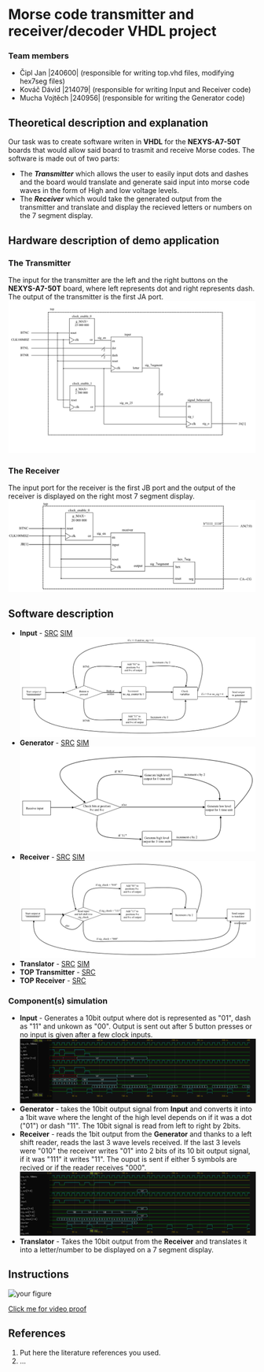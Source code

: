 # Morse code transmitter and receiver/decoder VHDL project

### Team members

* Čipl Jan 		|240600| (responsible for writing top.vhd files, modifying hex7seg files)
* Kováč Dávid 	|214079| (responsible for writing Input and Receiver code)
* Mucha Vojtěch |240956| (responsible for writing the Generator code)

## Theoretical description and explanation

[comment]: <> (Enter a description of the problem and how to solve it.)

Our task was to create software writen in **VHDL** for the **NEXYS-A7-50T** boards that would allow said board to trasmit and receive Morse codes. The software is made out of two parts:

* The ***Transmitter*** which allows the user to easily input dots and dashes and the board would translate and generate said input into morse code waves in the form of High and low voltage levels.
* The ***Receiver*** which would take the generated output from the transmitter and translate and display the recieved letters or numbers on the 7 segment display.

## Hardware description of demo application

[comment]: <> (Insert descriptive text and schematics of your implementation.)

### The Transmitter
The input for the transmitter are the left and the right buttons on the **NEXYS-A7-50T** board, where left represents dot and right represents dash. The output of the transmitter is the first JA port.
![your figure](Images/Transmitter_impl.png)
### The Receiver
The input port for the receiver is the first JB port and the output of the receiver is displayed on the right most 7 segment display. 
![your figure](Images/Receiver_impl.png)

## Software description

[comment]: <> (Put flowchats/state diagrams of your algorithms and direct links to source/testbench files in `src` and `sim` folders.)

* **Input** - [SRC](https://github.com/JanCipl/digital-electronics-1/blob/main/09-project/final_project/final_project.srcs/sources_1/new/input.vhd) [SIM](https://github.com/xkovac52/digital-electronics-1/blob/main/labs/Project/project_morse/project_morse.srcs/sim_1/new/tb_input.vhd)
![your figure](Images/Input_flow.png)
* **Generator** - [SRC](https://github.com/JanCipl/digital-electronics-1/blob/main/09-project/final_project/final_project.srcs/sources_1/new/signal_behavorial.vhd) [SIM](https://edaplayground.com/x/9fQT)
![your figure](Images/Generator_flow.png)
* **Receiver** - [SRC](https://github.com/JanCipl/digital-electronics-1/blob/main/09B-project/project_decoder/project_decoder.src/sources_1/new/receiver.vhd) [SIM](https://github.com/xkovac52/digital-electronics-1/blob/main/labs/Receiver/testbench_receiver.vhd)
![your figure](Images/Receiver_flow.png)
* **Translator** - [SRC](https://github.com/JanCipl/digital-electronics-1/blob/main/04-segment/display/display.srcs/sources_1/new/hex_7seg.vhd) [SIM](https://github.com/JanCipl/digital-electronics-1/blob/main/09-project/final_project/final_project.srcs/sim_1/new/testbench_hex.vhd)
* **TOP Transmitter** - [SRC](https://github.com/JanCipl/digital-electronics-1/blob/main/09-project/final_project/final_project.srcs/sources_1/new/topHEX_7seg.vhd)
* **TOP Receiver** - [SRC](https://github.com/JanCipl/digital-electronics-1/blob/main/09B-project/project_decoder/project_decoder.src/sources_1/new/topHEX_7seg.vhd)
### Component(s) simulation

[comment]: <> (Write descriptive text and simulation screenshots of your components.)

* **Input** - Generates a 10bit output where dot is represented as "01", dash as "11" and unkown as "00". Output is sent out after 5 button presses or no input is given after a few clock inputs. 
![your figure](Images/Input.png)
* **Generator** - takes the 10bit output signal from **Input** and converts it into a 1bit wave where the lenght of the high level depends on if it was a dot ("01") or dash "11". The 10bit signal is read from left to right by 2bits.
* **Receiver** - reads the 1bit output from the **Generator** and thanks to a left shift reader, reads the last 3 wave levels received. If the last 3 levels were "010" the receiver writes "01" into 2 bits of its 10 bit output signal, if it was "111" it writes "11". The ouput is sent if either 5 symbols are recived or if the reader receives "000". 
![your figure](Images/Receiver.png)
* **Translator** - Takes the 10bit output from the **Receiver** and translates it into a letter/number to be displayed on a 7 segment display.

## Instructions

[comment]: <> (Write an instruction manual for your application, including photos or a link to a video.)

![your figure](Images/Input_Test.png)

[Click me for video proof](https://drive.google.com/drive/u/2/folders/1iIwEeeYDXzXhuAy2LB3pvK5KWb5FBUHo)

## References

1. Put here the literature references you used.
2. ...